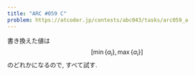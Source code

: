 ```yaml
---
title: "ARC #059 C"
problem: https://atcoder.jp/contests/abc043/tasks/arc059_a
---
```

書き換えた値は $$ [\min\{a_i\}, \max\{a_i\}] $$ のどれかになるので, すべて試す.
